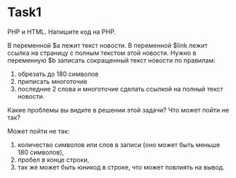 # Task1
PHP и HTML. Напишите код на PHP.

В переменной $a лежит текст новости. В переменной $link лежит ссылка на страницу с полным текстом этой новости. Нужно в переменную $b записать сокращенный текст новости по правилам:
1) обрезать до 180 символов
2) приписать многоточие
3) последние 2 слова и многоточие сделать ссылкой на полный текст новости.

Какие проблемы вы видите в решении этой задачи? Что может пойти не так?

Может пойти не так:
1) количество символов или слов в записи (оно может быть меньше 180 символов), 
2) пробел в конце строки,
3) так же может быть юникод в строке, что может повлиять на вывод.
